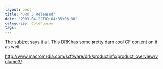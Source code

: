 ```yaml
---
layout: post
title: "DRK 3 Released"
date: "2003-04-22T09:04:35+06:00"
categories: ColdFusion 
tags: 
---
```


The subject says it all. This DRK has some pretty darn cool CF content on it as well.

<a href="http://www.macromedia.com/software/drk/productinfo/product_overview/volume3/">
http://www.macromedia.com/software/drk/productinfo/product_overview/volume3/</a>